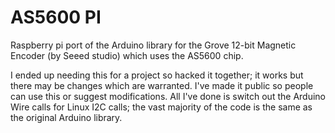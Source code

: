 # AS5600 PI

Raspberry pi port of the Arduino library for the Grove 12-bit Magnetic Encoder (by Seeed studio) which uses the AS5600 chip.

I ended up needing this for a project so hacked it together; it works but there may be changes which are warranted. I've made it public so people can
use this or suggest modifications. All I've done is switch out the Arduino Wire calls for Linux I2C calls; the vast majority of the code is the same
as the original Arduino library.
